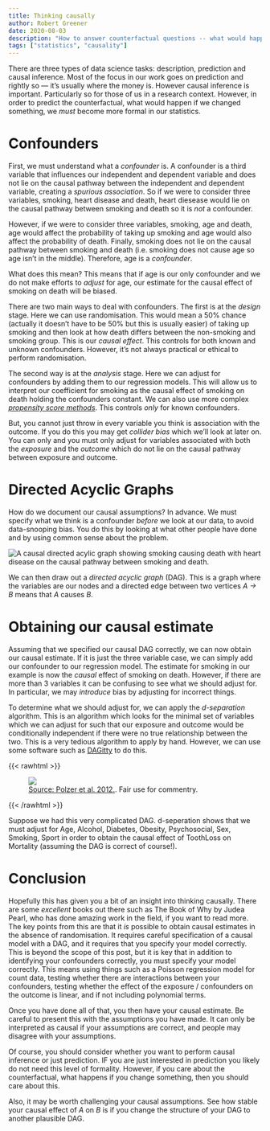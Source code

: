 ```yaml
---
title: Thinking causally
author: Robert Greener
date: 2020-08-03
description: "How to answer counterfactual questions -- what would happen if we changed something?"
tags: ["statistics", "causality"]
---
```


There are three types of data science tasks: description, prediction and causal inference. Most of the focus in our work goes on prediction and rightly so — it’s usually where the money is. However causal inference is important. Particularly so for those of us in a research context. However, in order to predict the counterfactual, what would happen if we changed something, we _must_ become more formal in our statistics.

# Confounders

First, we must understand what a _confounder_ is. A confounder is a third variable that influences our independent and dependent variable and does not lie on the causal pathway between the independent and dependent variable, creating a _spurious association_. So if we were to consider three variables, smoking, heart disease and death, heart diesease would lie on the causal pathway between smoking and death so it is _not_ a confounder.

However, if we were to consider three variables, smoking, age and death, age would affect the probability of taking up smoking and age would also affect the probability of death. Finally, smoking does not lie on the causal pathway between smoking and death (i.e. smoking does not cause age so age isn’t in the middle). Therefore, age is a _confounder_.

What does this mean? This means that if age is our only confounder and we do not make efforts to _adjust_ for age, our estimate for the causal effect of smoking on death will be biased.

There are two main ways to deal with confounders. The first is at the _design_ stage. Here we can use randomisation. This would mean a 50% chance (actually it doesn’t have to be 50% but this is usually easier) of taking up smoking and then look at how death differs between the non-smoking and smoking group. This is our _causal effect_. This controls for both known and unknown confounders. However, it’s not always practical or ethical to perform randomisation.

The second way is at the _analysis_ stage. Here we can adjust for confounders by adding them to our regression models. This will allow us to interpret our coefficient for smoking as the causal effect of smoking on death holding the confounders constant. We can also use more complex [_propensity score methods_](https://en.wikipedia.org/wiki/Propensity_score_matching). This controls _only_ for known confounders.

But, you cannot just throw in every variable you think is association with the outcome. If you do this you may get _collider bias_ which we’ll look at later on. You can only and you must only adjust for variables associated with both the _exposure_ and the _outcome_ which do not lie on the causal pathway between exposure and outcome.

# Directed Acyclic Graphs

How do we document our causal assumptions? In advance. We must specify what we think is a confounder _before_ we look at our data, to avoid data-snooping bias. You do this by looking at what other people have done and by using common sense about the problem.

![A causal directed acylic graph showing smoking causing death with heart disease on the causal pathway between smoking and death.](causal-dag.png "A directed acyclic graph. (Image by author)")

We can then draw out a _directed acyclic graph_ (DAG). This is a graph where the variables are our nodes and a directed edge between two vertices _A → B_ means that _A_ causes _B_.

# Obtaining our causal estimate

Assuming that we specified our causal DAG correctly, we can now obtain our causal estimate. If it is just the three variable case, we can simply add our confounder to our regression model. The estimate for smoking in our example is now the _causal_ effect of smoking on death. However, if there are more than 3 variables it can be confusing to see what we should adjust for. In particular, we may _introduce_ bias by adjusting for incorrect things.

To determine what we should adjust for, we can apply the _d-separation_ algorithm. This is an algorithm which looks for the minimal set of variables which we can adjust for such that our exposure and outcome would be conditionally independent if there were no true relationship between the two. This is a very tedious algorithm to apply by hand. However, we can use some software such as [DAGitty](http://www.dagitty.net/) to do this.

{{< rawhtml >}}
<figure>
	<img src="polzer.png">
	<figcaption><a href="https://link.springer.com/article/10.1007/s00784-011-0625-9"><emph>Source: Polzer et al. 2012.</emph></a>. Fair use for commentry.</figcaption>
</figure>
{{< /rawhtml >}}

Suppose we had this very complicated DAG. d-seperation shows that we must adjust for Age, Alcohol, Diabetes, Obesity, Psychosocial, Sex, Smoking, Sport in order to obtain the causal effect of ToothLoss on Mortality (assuming the DAG is correct of course!).

# Conclusion

Hopefully this has given you a bit of an insight into thinking causally. There are some _excellent_ books out there such as The Book of Why by Judea Pearl, who has done amazing work in the field, if you want to read more. The key points from this are that it _is_ possible to obtain causal estimates in the absence of randomisation. It requires careful specification of a causal model with a DAG, and it requires that you specify your model correctly. This is beyond the scope of this post, but it is key that in addition to identifying your confounders correctly, you must specify your model correctly. This means using things such as a Poisson regression model for count data, testing whether there are interactions between your confounders, testing whether the effect of the exposure / confounders on the outcome is linear, and if not including polynomial terms.

Once you have done all of that, you then have your causal estimate. Be careful to present this with the assumptions you have made. It can only be interpreted as causal if your assumptions are correct, and people may disagree with your assumptions.

Of course, you should consider whether you want to perform causal inference or just prediction. IF you are just interested in prediction you likely do not need this level of formality. However, if you care about the counterfactual, what happens if you change something, then you should care about this.

Also, it may be worth challenging your causal assumptions. See how stable your causal effect of _A_ on _B_ is if you change the structure of your DAG to another plausible DAG.


